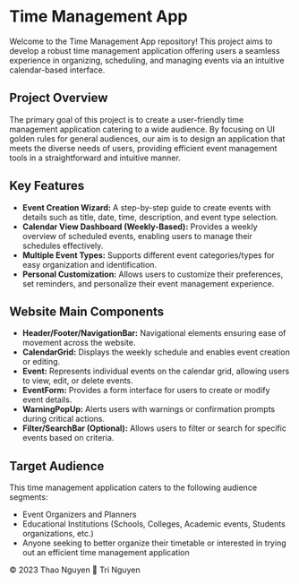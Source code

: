 # Time Management App

Welcome to the Time Management App repository! This project aims to develop a robust time management application offering users a seamless experience in organizing, scheduling, and managing events via an intuitive calendar-based interface.

## Project Overview

The primary goal of this project is to create a user-friendly time management application catering to a wide audience. By focusing on UI golden rules for general audiences, our aim is to design an application that meets the diverse needs of users, providing efficient event management tools in a straightforward and intuitive manner.

## Key Features

- **Event Creation Wizard:** A step-by-step guide to create events with details such as title, date, time, description, and event type selection.
- **Calendar View Dashboard (Weekly-Based):** Provides a weekly overview of scheduled events, enabling users to manage their schedules effectively.
- **Multiple Event Types:** Supports different event categories/types for easy organization and identification.
- **Personal Customization:** Allows users to customize their preferences, set reminders, and personalize their event management experience.

## Website Main Components

- **Header/Footer/NavigationBar:** Navigational elements ensuring ease of movement across the website.
- **CalendarGrid:** Displays the weekly schedule and enables event creation or editing.
- **Event:** Represents individual events on the calendar grid, allowing users to view, edit, or delete events.
- **EventForm:** Provides a form interface for users to create or modify event details.
- **WarningPopUp:** Alerts users with warnings or confirmation prompts during critical actions.
- **Filter/SearchBar (Optional):** Allows users to filter or search for specific events based on criteria.

## Target Audience

This time management application caters to the following audience segments:

- Event Organizers and Planners
- Educational Institutions (Schools, Colleges, Academic events, Students organizations, etc.)
- Anyone seeking to better organize their timetable or interested in trying out an efficient time management application

© 2023 Thao Nguyen 🤝 Tri Nguyen
